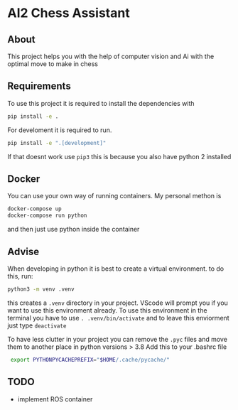 # AI2 Chess Assistant

## About

This project helps you with the help of computer vision and Ai with the optimal move to make in chess

## Requirements

To use this project it is required to install the dependencies with

```bash
pip install -e .
```

For develoment it is required to run.

```bash
pip install -e ".[development]"
```

If that doesnt work use `pip3` this is because you also have python 2 installed

## Docker

You can use your own way of running containers. My personal methon is

```bash
docker-compose up
docker-compose run python
```

and then just use python inside the container

## Advise

When developing in python it is best to create a virtual environment. to do this, run:

```bash
python3 -m venv .venv
```

this creates a `.venv` directory in your project. VScode will prompt you if you want to use this environment already.
To use this environment in the terminal you have to use `. .venv/bin/activate` and to leave this enviorment just type `deactivate`

To have less clutter in your project you can remove the `.pyc` files and move them to another place in python versions > 3.8
Add this to your .bashrc file

```bash
 export PYTHONPYCACHEPREFIX="$HOME/.cache/pycache/"
```

## TODO

- implement ROS container
